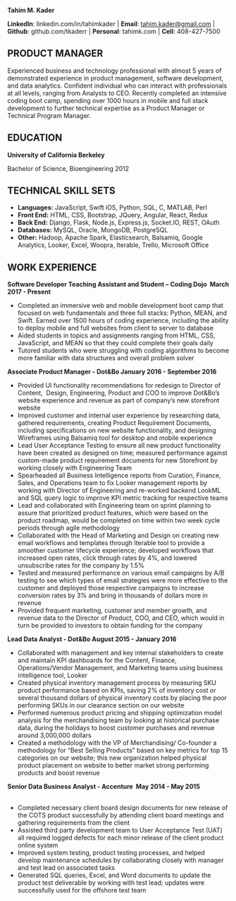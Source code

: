 **Tahim M. Kader**

**LinkedIn**: linkedin.com/in/tahimkader | **Email**: tahim.kader@gmail.com | **Github**: github.com/tkaderr | **Personal**: tahimk.com | **Cell**: 408-427-7500

**PRODUCT MANAGER**
---
Experienced business and technology professional with almost 5 years of demonstrated experience in product management, software development, and data analytics. Confident individual who can interact with professionals at all levels, ranging from Analysts to CEO. Recently completed an intensive coding boot camp, spending over 1000 hours in mobile and full stack development to further technical expertise as a Product Manager or Technical Program Manager. 

**EDUCATION**
---
**University of California Berkeley**

Bachelor of Science, Bioengineering 2012 

**TECHNICAL SKILL SETS**
---
- **Languages:** JavaScript, Swift iOS, Python, SQL, C, MATLAB, Perl
- **Front End:** HTML, CSS, Bootstrap, JQuery, Angular, React, Redux
- **Back End:** Django, Flask, Node.js, Express.js, Socket.IO, REST, OAuth
- **Databases:** MySQL, Oracle, MongoDB, PostgreSQL
- **Other:** Hadoop, Apache Spark, Elasticsearch, Balsamiq, Google Analytics, Looker, Excel, Woopra, Iterable, Trello, Microsoft Office

**WORK EXPERIENCE**
---
**Software Developer Teaching Assistant and Student – Coding Dojo  March 2017 - Present**
- Completed an immersive web and mobile development boot camp that focused on web fundamentals and three full stacks: Python, MEAN, and Swift. Earned over 1500 hours of coding experience, including the ability to deploy mobile and full websites from client to server to database
- Aided students in topics and assignments ranging from HTML, CSS, JavaScript, and MEAN so that they could complete their goals daily
- Tutored students who were struggling with coding algorithms to become more familiar with data structures and overall problem solver

**Associate Product Manager - Dot&Bo January 2016 - September 2016**
- Provided UI functionality recommendations for redesign to Director of Content,  Design, Engineering, Product and COO to improve Dot&Bo’s website experience and revenue as part of company’s new storefront website
- Improved customer and internal user experience by researching data, gathered requirements, creating Product Requirement Documents, including specifications on new website functionality, and designing Wireframes using Balsamiq tool for desktop and mobile experience 
- Lead User Acceptance Testing to ensure all new product functionality have been created as designed on time; measured performance against custom-made product requirement documents for new Storefront by working closely with Engineering Team 
- Spearheaded all Business Intelligence reports from Curation, Finance, Sales, and Operations team to fix Looker management reports by working with Director of Engineering and re-worked backend LookML and SQL query logic to improve KPI metric tracking for respective teams
- Lead and collaborated with Engineering team on sprint planning to assure that prioritized product features, which were based on the product roadmap, would be completed on time within two week cycle periods through agile methodology
- Collaborated with the Head of Marketing and Design on creating new email workflows and templates through Iterable tool to provide a smoother customer lifecycle experience; developed workflows that increased open rates, click through rates by 4%, and lowered unsubscribe rates for the company by 1.5%
- Tested and measured performance on various email campaigns by A/B testing to see which types of email strategies were more effective to the customer and deployed those respective campaigns to increase conversion rates by 3% and bring in thousands of dollars more in revenue
- Provided frequent marketing, customer and member growth, and revenue data to the Director of Product, COO, and CEO, which would in turn be provided to investors to obtain funding for the company

**Lead Data Analyst - Dot&Bo August 2015 - January 2016**
- Collaborated with management and key internal stakeholders to create and maintain KPI dashboards for the Content, Finance, Operations/Vendor Management, and Marketing teams using business intelligence tool, Looker
- Created physical inventory management process by measuring SKU product performance based on KPIs, saving 2% of inventory cost or several thousand dollars of physical inventory costs by placing the poor performing SKUs in our clearance section on our website   
- Performed numerous product pricing and shipping optimization model analysis for the merchandising team by looking at historical purchase data, during the holidays to boost customer purchases and revenue around 3,000,000 dollars
- Created a methodology with the VP of Merchandising/ Co-founder a methodology for “Best Selling Products” based on key metrics for top 15 categories on our website; this new organization helped physical product placement on website to better market strong performing products and boost revenue

**Senior Data Business Analyst - Accenture  May 2014 - May 2015**                                                           
- Completed necessary client board design documents for new release of the COTS product successfully by attending client board meetings and gathering requirements from the client
- Assisted third party development team to User Acceptance Test (UAT) all required logged defects for each minor release of the client product online system
- Improved system testing, product testing processes, and helped develop maintenance schedules by collaborating closely with manager and test lead on associated tasks
- Generated SQL queries, Excel, and Word documents to update the product test deliverable by working with test lead; updates were successfully used for the offshore test team
